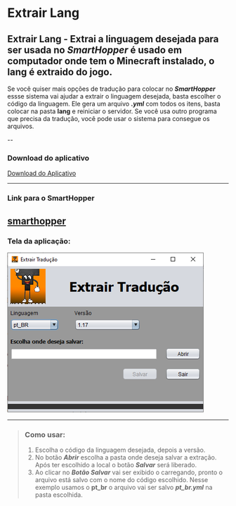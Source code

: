 # Extrair Lang

## Extrair Lang - Extrai a linguagem desejada para ser usada no ***SmartHopper*** é usado em computador onde tem o Minecraft instalado, o lang é extraido do jogo.

Se você quiser mais opções de tradução para colocar no ***SmartHopper*** essse sistema vai ajudar a extrair o linguagem desejada, basta escolher o código da linguagem.
Ele gera um arquivo ***.yml*** com todos os itens, basta colocar na pasta **lang** e reiniciar o servidor.
Se você usa outro programa que precisa da tradução, você pode usar o sistema para consegue os arquivos.

--
### Download do aplicativo
[Download do Aplicativo](https://github.com/elderbr/extrair_lang/blob/main/target/ExtrairLang-1.2.jar)

---

### Link para o SmartHopper ###
[smarthopper](https://www.spigotmc.org/resources/separador-inteligente.73646/)
---
### Tela da aplicação: ###
![Tela da Aplicação](https://raw.githubusercontent.com/elderbr/extrair_lang/main/src/main/java/br/com/desktop/elderbr/img/tela.PNG?raw=true)

---
>### Como usar:
>1. Escolha o código da linguagem desejada, depois a versão.
>2. No botão ***Abrir*** escolha a pasta onde deseja salvar a extração. Após ter escolhido a local o botão ***Salvar*** será liberado.
>3. Ao clicar no ***Botão Salvar*** vai ser exibido o carregando, pronto o arquivo está salvo com o nome do código escolhido. Nesse exemplo usamos o **pt_br** o arquivo vai ser salvo ***pt_br.yml*** na pasta escolhida.
